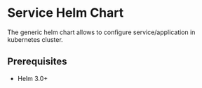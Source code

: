 # Service Helm Chart

The generic helm chart allows to configure service/application in kubernetes cluster.

## Prerequisites

- Helm 3.0+

